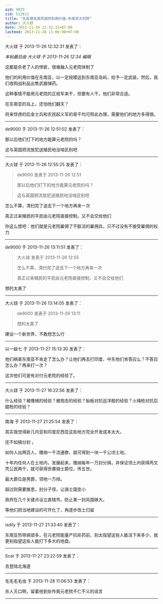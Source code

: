 ```yaml
---
aid: 9025
zid: 512611
title: "孔有德及其所部的利用价值—东南亚大扫除"
author: 大火球
date: 2013-11-26 12:32:31+07:00
lastmod: 2013-11-28 11:06:00+07:00
---
```


大火球 于 2013-11-26 12:32:31 发表了：

_本帖最后由 大火球 于 2013-11-26 12:34 编辑_

这都是杀老了人的悍匪，很难融入元老院体制了

他们的利用价值在东南亚，以一定规模运到东南亚岛屿，给予一定武装，然后，我们收购战利品出售武器弹药。

这种事情不能用元老院的正规军来干，但要有人干，他们非常合适。

在东南亚的岛上，还怕他们翻天？

将来俘虏的后金士兵和农民起义军的骨干均可照此办理，需要他们的地方多得很。

---

de9000 于 2013-11-26 12:51:02 发表了：

那以后他们打下的地方能算元老院的吗？

这与英国把流放犯送殖民地没啥区别吧

---

大火球 于 2013-11-26 12:55:25 发表了：

> de9000 发表于 2013-11-26 12:51
>
> 那以后他们打下的地方能算元老院的吗？
>
> 这与英国把流放犯送殖民地没啥区别吧

怎么不算，清扫完了送去下一个地方再来一次

真正过来殖民的平民由元老院直接控制，又不会交给他们

你这么想吧：他们就是元老院雇佣了干脏活的雇佣兵，只不过没有不接受雇佣的权力

---

de9000 于 2013-11-26 13:11:51 发表了：

> 大火球 发表于 2013-11-26 12:55
>
> 怎么不算，清扫完了送去下一个地方再来一次
>
> 真正过来殖民的平民由元老院直接控制，又不会交给他们

想的太美了

---

大火球 于 2013-11-26 13:14:05 发表了：

> de9000 发表于 2013-11-26 13:11
>
> 想的太美了

建设一个新世界，不敢想怎么行

---

以一敌七 于 2013-11-27 15:13:30 发表了：

他们祸害东南亚不肯走了怎么办？让他们再去打印度、中东他们肯答应么？不答应怎么办？再来打一次？

这次他们可是有对付元老院的经验了。

---

大火球 于 2013-11-27 16:22:56 发表了：

什么经验？被缴械的经验？被炮击的经验？舢板对抗巡洋舰的经验？火绳枪对抗后膛枪的经验？

---

南海 于 2013-11-27 21:25:54 发表了：

其实我觉得新几内亚和印度尼西亚这些地方完全开发成本太大。

还不如搞分封 。

如何人出两百人，缴纳一千流通劵，就可得到一块一千公顷土地。

十年内任何人在土地内，发展起来，缴纳每年一万封分捐，并保证领土内获得丙文凭公民两千，就可获得世袭骑士爵位，传五世。

最大爵位是男爵，领地一万倾。

超过则需要推恩，封分子侄，让骑士国变小

政府在几个关键点设立直辖市。防止某一封风国做大。

等他们把当地建设的可开化了，再逐步改土归留

---

isdily 于 2013-11-27 21:33:40 发表了：

东南亚热带病很多，在元老院能量产抗疟药前，别太指望这些人能活下来多少，就更别指望这些人能打下多大的地盘。

---

Scat 于 2013-11-27 23:22:59 发表了：

去登陆北海道

---

毛毛毛毛虫 于 2013-11-28 11:06:53 发表了：

杀人灭口啊，留着他到处传我元老院不仁不义的谣言

---
